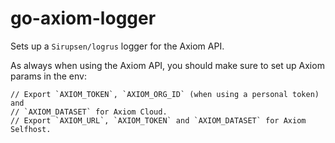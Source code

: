 # go-axiom-logger

Sets up a `Sirupsen/logrus` logger for the Axiom API.

As always when using the Axiom API, you should make sure to set up Axiom params in the env:

```shell
// Export `AXIOM_TOKEN`, `AXIOM_ORG_ID` (when using a personal token) and
// `AXIOM_DATASET` for Axiom Cloud.
// Export `AXIOM_URL`, `AXIOM_TOKEN` and `AXIOM_DATASET` for Axiom Selfhost.
```
